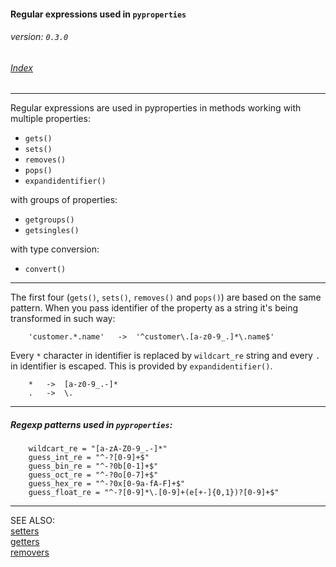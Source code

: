 #### Regular expressions used in `pyproperties` 
###### _version: `0.3.0`_

###### [Index](index.mdown)
----


Regular expressions are used in pyproperties in 
methods working with multiple properties:

*   `gets()`
*   `sets()`
*   `removes()`
*   `pops()`
*   `expandidentifier()`

with groups of properties:

*   `getgroups()`
*   `getsingles()`

with type conversion:

*   `convert()`

----


The first four (`gets()`, `sets()`, `removes()` and `pops()`) are based on the same 
pattern. When you pass identifier of the property as a string it's being 
transformed in such way:


        'customer.*.name'   ->  '^customer\.[a-z0-9_.]*\.name$'


Every `*` character in identifier is replaced by `wildcart_re` string and every `.` in identifier 
is escaped. This is provided by `expandidentifier()`.

        *   ->  [a-z0-9_.-]*
        .   ->  \.


----


##### Regexp patterns used in `pyproperties`:

        wildcart_re = "[a-zA-Z0-9_.-]*"
        guess_int_re = "^-?[0-9]+$"
        guess_bin_re = "^-?0b[0-1]+$"
        guess_oct_re = "^-?0o[0-7]+$"
        guess_hex_re = "^-?0x[0-9a-fA-F]+$"
        guess_float_re = "^-?[0-9]*\.[0-9]+(e[+-]{0,1})?[0-9]+$"


----


SEE ALSO:  
[setters](setters.mdown)  
[getters](getters.mdown)  
[removers](removers.mdown)
&nbsp;